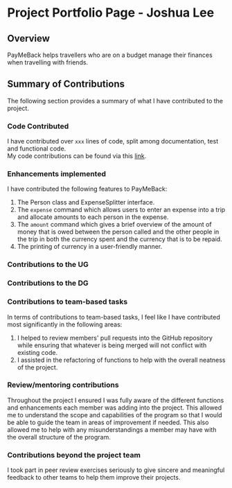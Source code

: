 # Project Portfolio Page - Joshua Lee

## Overview
PayMeBack helps travellers who are on a budget manage their finances when travelling with friends. 

## Summary of Contributions
The following section provides a summary of what I have contributed to the project.

### Code Contributed
I have contributed over `xxx` lines of code, split among documentation, test and functional code. <br />
My code contributions can be found via this 
[link](https://nus-cs2113-ay2122s1.github.io/tp-dashboard/#breakdown=true&search=joshualeeky). 

### Enhancements implemented
I have contributed the following features to PayMeBack:
1. The Person class and ExpenseSplitter interface.
2. The `expense` command which allows users to enter an expense into a trip and allocate amounts to each person in the
expense. 
4. The `amount` command which gives a brief overview of the amount of money that is owed between the person called and 
the other people in the trip in both the currency spent and the currency that is to be repaid.
5. The printing of currency in a user-friendly manner.

### Contributions to the UG
### Contributions to the DG
### Contributions to team-based tasks
In terms of contributions to team-based tasks, I feel like I have contributed most significantly in the following areas:
1. I helped to review members' pull requests into the GitHub repository while ensuring that whatever is being merged
will not conflict with existing code.
2. I assisted in the refactoring of functions to help with the overall neatness of the project.


### Review/mentoring contributions
Throughout the project I ensured I was fully aware of the different functions and enhancements each member was adding 
into the project. This allowed me to understand the scope and capabilities of the program so that I would be able to
guide the team in areas of improvement if needed. This also allowed me to help with any misunderstandings a member may 
have with the overall structure of the program.

### Contributions beyond the project team
I took part in peer review exercises seriously to give sincere and meaningful feedback to other teams to help them 
improve their projects.